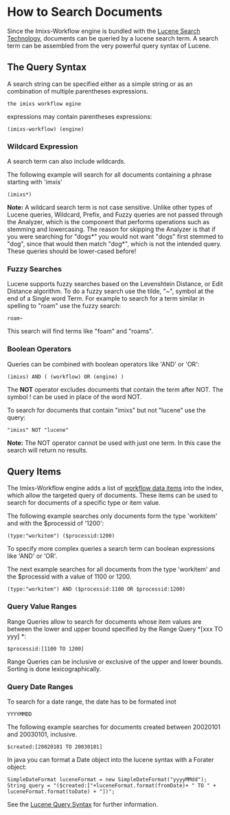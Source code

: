 # How to Search Documents

Since the Imixs-Workflow engine is bundled with the [Lucene Search Technology](https://lucene.apache.org/), documents can be queried by a lucene search term. A search term can be assembled from the very powerful query syntax of Lucene.

## The Query Syntax

A search string can be specified either as a simple string or as an combination of multiple parentheses expressions.

    the imixs workflow egine
    
expressions may contain parentheses expressions:
 
	(imixs-workflow) (engine)

### Wildcard Expression	

A search term can also include wildcards.

The following example will search for all documents containing a phrase starting with 'imxis'

    (imixs*)

**Note:** A wildcard search term is not case sensitive.  Unlike other types of Lucene queries, Wildcard, Prefix, and Fuzzy queries are not passed through the Analyzer, which is the component that performs operations such as stemming and lowercasing. The reason for skipping the Analyzer is that if you were searching for "dogs*" you would not want "dogs" first stemmed to "dog", since that would then match "dog*", which is not the intended query. These queries should be lower-cased before!


### Fuzzy Searches
Lucene supports fuzzy searches based on the Levenshtein Distance, or Edit Distance algorithm. To do a fuzzy search use the tilde, "~", symbol at the end of a Single word Term. For example to search for a term similar in spelling to "roam" use the fuzzy search:

	roam~

This search will find terms like "foam" and "roams".


### Boolean Operators

Queries can be combined with boolean operators like 'AND' or 'OR':

	(imixs) AND ( (workflow) OR (engine) )


The **NOT** operator excludes documents that contain the term after NOT. The symbol ! can be used in place of the word NOT.

To search for documents that contain "imixs" but not "lucene" use the query:

	"imixs" NOT "lucene"

**Note:** The NOT operator cannot be used with just one term. In this case the search will return no results.


## Query Items

The Imixs-Workflow engine adds a list of [workflow data items](../quickstart/workitem.html#Workflow_data) into the index, which allow the targeted query of documents. These items can be used to search for documents of a specific type or item value. 

The following example searches only documents form the type 'workitem' and with the $processid of '1200':

    (type:"workitem") ($processid:1200)
     
To specify more complex queries a search term can boolean expressions like 'AND' or 'OR'. 

The next example searches for all documents from the type 'workitem' and the $processid with a value of 1100 or 1200.

	(type:"workitem") AND ($processid:1100 OR $processid:1200)


### Query Value Ranges

Range Queries allow to search for documents whose item values are between the lower and upper bound specified by the Range Query *[xxx TO yyy] *:


	$processid:[1100 TO 1200]

Range Queries can be inclusive or exclusive of the upper and lower bounds. Sorting is done lexicographically.

### Query Date Ranges

To search for a date range, the date has to be formated inot

	YYYYMMDD
	
The following example searches for documents created between 20020101 and 20030101, inclusive. 

	$created:[20020101 TO 20030101]
	

In java you can format a Date object into the lucene syntax with a Forater object:

	SimpleDateFormat luceneFormat = new SimpleDateFormat("yyyyMMdd");
	String query = "($created:["+luceneFormat.format(fromDate)+ " TO " + luceneFormat.format(toDate) + "])";


See the [Lucene Query Syntax](https://lucene.apache.org/core/3_6_0/queryparsersyntax.html) for further information.
 
      
